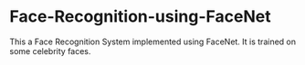 # Face-Recognition-using-FaceNet


This a Face Recognition System implemented using FaceNet. It is trained on some celebrity faces.
